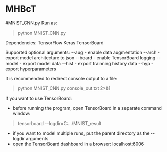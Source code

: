 # MHBcT
#MNIST_CNN.py
Run as:
> python MNIST_CNN.py <arguments>

Dependencies:
TensorFlow
Keras
TensorBoard

Supported optional arguments:
--aug	- enable data augmentation
--arch	- export model architecture to json
--board	- enable TensorBoard logging
--model	- export model data
--hist	- export trainning history data
--hyp	- export hyperparameters


It is recommended to redirect console output to a file:
> python MNIST_CNN.py console_out.txt 2>&1

If you want to use TensorBoard:
- before running the program, open TensorBoard in a separate command window:
> tensorboard --logdir=C:\...\MNIST_result
- if you want to model multiple runs, put the parent directory as the --logdir arguments
- open the TensorBoard dashboard in a browser:
localhost:6006